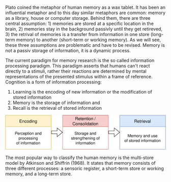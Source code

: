 Plato coined the metaphor of human memory as a wax tablet. It has been an influential metaphor and to this day similar metaphors are common: memory as a library, house or computer storage. Behind them, there are three central assumption: 1) memories are stored at a specific location in the brain, 2) memories stay in the background passivly until they get retireved, 3) the retrival of memories is a transfer from information in one store (long-term memory) to another (short-term or working memory). As we will see, these three assumptions are problematic and have to be revised. Memory is not a passiv storage of information, it is a dynamic process.

The current paradigm for memory research is the so called information processing paradigm. This paradigm asserts that humans can't react directly to a stimuli, rather their reactions are determined by mental representations of the presented stimulus within a frame of reference. Cognition is a form of information processing: 
1. Learning is the encoding of new information or the modification of stored information
2. Memory is the storage of information and
3. Recall is the retrieval of stored information

<img src="memory.svg" width="650">


The most popular way to classify the human memory is the multi-store model by Atkinson and Shiffrin (1968). It states that memory consists of three different processes: a sensoric register, a short-term store or working memory, and a long-term store. 
